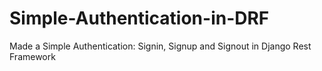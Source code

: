 # Simple-Authentication-in-DRF
Made a Simple Authentication:  Signin, Signup and Signout in Django Rest Framework
